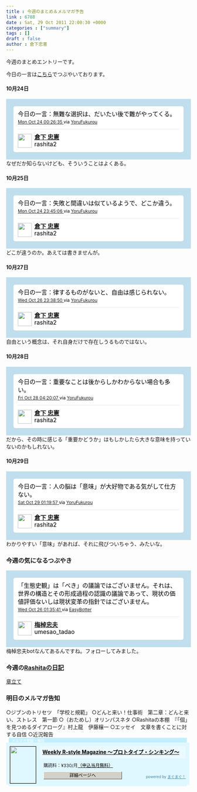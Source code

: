 ```yaml
---
title : 今週のまとめ＆メルマガ予告
link : 6788
date : Sat, 29 Oct 2011 22:00:30 +0000
categories : ["summary"]
tags : []
draft : false
author : 倉下忠憲
---
```


今週のまとめエントリーです。

今日の一言は<a href="http://twitter.com/rashita2 ">こちら</a>でつぶやいております。
 
<h4>10月24日</h4>
<!-- http://twitter.com/rashita2/status/128266096611569660 --> <style type='text/css'>.bbpBox{background:url(http://a0.twimg.com/images/themes/theme1/bg.png) #C0DEED;padding:20px;}</style><div id='tweet_128266096611569660' class='bbpBox' style='background:url(http://a0.twimg.com/images/themes/theme1/bg.png) #C0DEED;padding:20px;'><p class='bbpTweet' style='background:#fff;padding:10px 12px 10px 12px;margin:0;min-height:48px;color:#000;font-size:16px !important;line-height:22px;-moz-border-radius:5px;-webkit-border-radius:5px;'>今日の一言：無難な選択は、だいたい後で難がやってくる。<span class='timestamp' style='font-size:12px;display:block;'><a title='Mon Oct 24 00:26:35 ' href='http://twitter.com/rashita2/status/128266096611569660'>Mon Oct 24 00:26:35 </a> via <a href="http://sites.google.com/site/yorufukurou/" rel="nofollow">YoruFukurou</a></span><span class='metadata' style='display:block;width:100%;clear:both;margin-top:8px;padding-top:12px;height:40px;border-top:1px solid #fff;border-top:1px solid #e6e6e6;'><span class='author' style='line-height:19px;'><a href='http://twitter.com/rashita2'><img src='http://a1.twimg.com/profile_images/1143530935/rashita240_normal.jpg' style='float:left;margin:0 7px 0 0px;width:38px;height:38px;' /></a><strong><a href='http://twitter.com/rashita2'>倉下 忠憲</a></strong><br/>rashita2</span></span></p></div> <!-- end of tweet -->
なぜだか知らないけども、そういうことはよくある。
<!--more-->
<h4>10月25日</h4>
<!-- http://twitter.com/rashita2/status/128618045626269700 --> <style type='text/css'>.bbpBox{background:url(http://a0.twimg.com/images/themes/theme1/bg.png) #C0DEED;padding:20px;}</style><div id='tweet_128618045626269700' class='bbpBox' style='background:url(http://a0.twimg.com/images/themes/theme1/bg.png) #C0DEED;padding:20px;'><p class='bbpTweet' style='background:#fff;padding:10px 12px 10px 12px;margin:0;min-height:48px;color:#000;font-size:16px !important;line-height:22px;-moz-border-radius:5px;-webkit-border-radius:5px;'>今日の一言：失敗と間違いは似ているようで、どこか違う。<span class='timestamp' style='font-size:12px;display:block;'><a title='Mon Oct 24 23:45:06 ' href='http://twitter.com/rashita2/status/128618045626269700'>Mon Oct 24 23:45:06 </a> via <a href="http://sites.google.com/site/yorufukurou/" rel="nofollow">YoruFukurou</a></span><span class='metadata' style='display:block;width:100%;clear:both;margin-top:8px;padding-top:12px;height:40px;border-top:1px solid #fff;border-top:1px solid #e6e6e6;'><span class='author' style='line-height:19px;'><a href='http://twitter.com/rashita2'><img src='http://a1.twimg.com/profile_images/1143530935/rashita240_normal.jpg' style='float:left;margin:0 7px 0 0px;width:38px;height:38px;' /></a><strong><a href='http://twitter.com/rashita2'>倉下 忠憲</a></strong><br/>rashita2</span></span></p></div> <!-- end of tweet -->
どこが違うのか。あえては書きませんが。

<h4>10月27日</h4>
<!-- http://twitter.com/rashita2/status/129341243288330240 --> <style type='text/css'>.bbpBox{background:url(http://a0.twimg.com/images/themes/theme1/bg.png) #C0DEED;padding:20px;}</style><div id='tweet_129341243288330240' class='bbpBox' style='background:url(http://a0.twimg.com/images/themes/theme1/bg.png) #C0DEED;padding:20px;'><p class='bbpTweet' style='background:#fff;padding:10px 12px 10px 12px;margin:0;min-height:48px;color:#000;font-size:16px !important;line-height:22px;-moz-border-radius:5px;-webkit-border-radius:5px;'>今日の一言：律するものがないと、自由は感じられない。<span class='timestamp' style='font-size:12px;display:block;'><a title='Wed Oct 26 23:38:50 ' href='http://twitter.com/rashita2/status/129341243288330240'>Wed Oct 26 23:38:50 </a> via <a href="http://sites.google.com/site/yorufukurou/" rel="nofollow">YoruFukurou</a></span><span class='metadata' style='display:block;width:100%;clear:both;margin-top:8px;padding-top:12px;height:40px;border-top:1px solid #fff;border-top:1px solid #e6e6e6;'><span class='author' style='line-height:19px;'><a href='http://twitter.com/rashita2'><img src='http://a1.twimg.com/profile_images/1143530935/rashita240_normal.jpg' style='float:left;margin:0 7px 0 0px;width:38px;height:38px;' /></a><strong><a href='http://twitter.com/rashita2'>倉下 忠憲</a></strong><br/>rashita2</span></span></p></div> <!-- end of tweet -->
自由という概念は、それ自身だけで存在しうるものではない。
<h4>10月28日</h4>
<!-- http://twitter.com/rashita2/status/129774419911512060 --> <style type='text/css'>.bbpBox{background:url(http://a0.twimg.com/images/themes/theme1/bg.png) #C0DEED;padding:20px;}</style><div id='tweet_129774419911512060' class='bbpBox' style='background:url(http://a0.twimg.com/images/themes/theme1/bg.png) #C0DEED;padding:20px;'><p class='bbpTweet' style='background:#fff;padding:10px 12px 10px 12px;margin:0;min-height:48px;color:#000;font-size:16px !important;line-height:22px;-moz-border-radius:5px;-webkit-border-radius:5px;'>今日の一言：重要なことは後からしかわからない場合も多い。<span class='timestamp' style='font-size:12px;display:block;'><a title='Fri Oct 28 04:20:07 ' href='http://twitter.com/rashita2/status/129774419911512060'>Fri Oct 28 04:20:07 </a> via <a href="http://sites.google.com/site/yorufukurou/" rel="nofollow">YoruFukurou</a></span><span class='metadata' style='display:block;width:100%;clear:both;margin-top:8px;padding-top:12px;height:40px;border-top:1px solid #fff;border-top:1px solid #e6e6e6;'><span class='author' style='line-height:19px;'><a href='http://twitter.com/rashita2'><img src='http://a1.twimg.com/profile_images/1143530935/rashita240_normal.jpg' style='float:left;margin:0 7px 0 0px;width:38px;height:38px;' /></a><strong><a href='http://twitter.com/rashita2'>倉下 忠憲</a></strong><br/>rashita2</span></span></p></div> <!-- end of tweet -->
だから、その時に感じる「重要かどうか」はもしかしたら大きな意味を持っていないのかもしれない。
<h4>10月29日</h4>
<!-- http://twitter.com/rashita2/status/130091469137653760 --> <style type='text/css'>.bbpBox{background:url(http://a0.twimg.com/images/themes/theme1/bg.png) #C0DEED;padding:20px;}</style><div id='tweet_130091469137653760' class='bbpBox' style='background:url(http://a0.twimg.com/images/themes/theme1/bg.png) #C0DEED;padding:20px;'><p class='bbpTweet' style='background:#fff;padding:10px 12px 10px 12px;margin:0;min-height:48px;color:#000;font-size:16px !important;line-height:22px;-moz-border-radius:5px;-webkit-border-radius:5px;'>今日の一言：人の脳は「意味」が大好物である気がして仕方ない。<span class='timestamp' style='font-size:12px;display:block;'><a title='Sat Oct 29 01:19:57 ' href='http://twitter.com/rashita2/status/130091469137653760'>Sat Oct 29 01:19:57 </a> via <a href="http://sites.google.com/site/yorufukurou/" rel="nofollow">YoruFukurou</a></span><span class='metadata' style='display:block;width:100%;clear:both;margin-top:8px;padding-top:12px;height:40px;border-top:1px solid #fff;border-top:1px solid #e6e6e6;'><span class='author' style='line-height:19px;'><a href='http://twitter.com/rashita2'><img src='http://a1.twimg.com/profile_images/1143530935/rashita240_normal.jpg' style='float:left;margin:0 7px 0 0px;width:38px;height:38px;' /></a><strong><a href='http://twitter.com/rashita2'>倉下 忠憲</a></strong><br/>rashita2</span></span></p></div> <!-- end of tweet -->
わかりやすい「意味」があれば、それに飛びついちゃう、みたいな。
<h3>今週の気になるつぶやき</h3>
<!-- http://twitter.com/umesao_tadao/status/129008261667110910 --> <style type='text/css'>.bbpBox{background:url(http://a0.twimg.com/images/themes/theme1/bg.png) #C0DEED;padding:20px;}</style><div id='tweet_129008261667110910' class='bbpBox' style='background:url(http://a0.twimg.com/images/themes/theme1/bg.png) #C0DEED;padding:20px;'><p class='bbpTweet' style='background:#fff;padding:10px 12px 10px 12px;margin:0;min-height:48px;color:#000;font-size:16px !important;line-height:22px;-moz-border-radius:5px;-webkit-border-radius:5px;'>「生態史観」は「べき」の議論ではございません。それは、世界の構造とその形成過程の認識の議論であって、現状の価値評価ないしは現状変革の指針ではございません。<span class='timestamp' style='font-size:12px;display:block;'><a title='Wed Oct 26 01:35:41 ' href='http://twitter.com/umesao_tadao/status/129008261667110910'>Wed Oct 26 01:35:41 </a> via <a href="http://pha22.net/twitterbot/" rel="nofollow">EasyBotter</a></span><span class='metadata' style='display:block;width:100%;clear:both;margin-top:8px;padding-top:12px;height:40px;border-top:1px solid #fff;border-top:1px solid #e6e6e6;'><span class='author' style='line-height:19px;'><a href='http://twitter.com/umesao_tadao'><img src='http://a1.twimg.com/profile_images/1509656331/IMG_0055_normal.JPG' style='float:left;margin:0 7px 0 0px;width:38px;height:38px;' /></a><strong><a href='http://twitter.com/umesao_tadao'>梅棹忠夫</a></strong><br/>umesao_tadao</span></span></p></div> <!-- end of tweet -->
梅棹忠夫botなんてあるんですね。フォローしてみました。
<h3>今週の<a href="http://d.hatena.ne.jp/Rashita/">Rashitaの日記</a></h3>
<a href="http://d.hatena.ne.jp/Rashita/20111028/1319776363">章立て</a>

<h3>明日のメルマガ告知</h3>
○ジブンのトリセツ　「学校と規範」
○どんと来い！仕事術　第二章：どんと来い、ストレス　第一節
○（おためし）オリンパスネタ
○Rashitaの本棚　『「個」を見つめるダイアローグ』村上龍　伊藤穣一
○エッセイ　文章を書くことに対する自信
○近況報告
<div style="width:500px;margin-bottom:20px;">
<div style="height:13px;background:url(http://img.mag2.com/mag2/common/publ/pub-form/wide_b_left_top.gif) no-repeat left top;"><div style="height:13px;background:url(http://img.mag2.com/mag2/common/publ/pub-form/wide_b_right_top.gif) no-repeat right top;"><div style="margin:0 7px;padding-left:8px; height:13px; color:#fff; background:#c2efff url(http://img.mag2.com/mag2/common/publ/pub-form/wide_b_tit.gif) no-repeat left top; font-size:10px;">メルマガ登録・解除</div></div></div>
<div style="padding:10px 0;background:#dff7ff url(http://img.mag2.com/mag2/common/publ/pub-form/wide_b_bg.gif) repeat-x;font-size:12px;"><a href="http://www.mag2.com/m/0001185133.html" style="border:none;"><img src="http://www.mag2.com/images/MagazineCover/0001185133c.png" width="70" height="100" style="margin:0 10px; position:absolute; border:#000 1px solid;" /></a>
<div style="margin:0 10px 0 92px; position:relative; height:95px;">
<div style="padding:8px 7px; background-color: #ebfaff; font-weight:bold; font-size:14px; line-height:1.2;"><a href="http://www.mag2.com/m/0001185133.html" style="color:#000;">Weekly R-style Magazine ～プロトタイプ・シンキング～ </a></div>
<div style="padding:10px 0 0 10px;">購読料：&yen;330/月<a href="http://www.mag2.com/read/charge.html" style="color:#000;">（申込当月無料）</a></div><div style="margin:10px 0 0 10px; height:20px;position:relative;"><a href="http://www.mag2.com/m/0001185133.html" style="color:#000;text-decoration:none;"><span style="padding:2px 70px;border:#404040 1px solid;border-top-color:#fff;border-left-color:#fff;background-color:#d4d0c8;text-align:center;">詳細ページへ</span></a><span style="position:absolute; right:0; bottom:0; color:#3f8ba5; font-size:10px;">powered by <a href="http://www.mag2.com/" target="_blank" style="color:#3f8ba5;">まぐまぐ！</a></span></div></div>
</div>
<div style="height:4px;background:url(http://img.mag2.com/mag2/common/publ/pub-form/wide_b_left_bot.gif) no-repeat left top;"><div style="background:url(http://img.mag2.com/mag2/common/publ/pub-form/wide_b_right_bot.gif) no-repeat right top;"><div style="margin:0 7px;padding-left:8px; height:4px; background-color:#dff7ff; font-size:1px;">&nbsp;</div></div></div>
</div>
